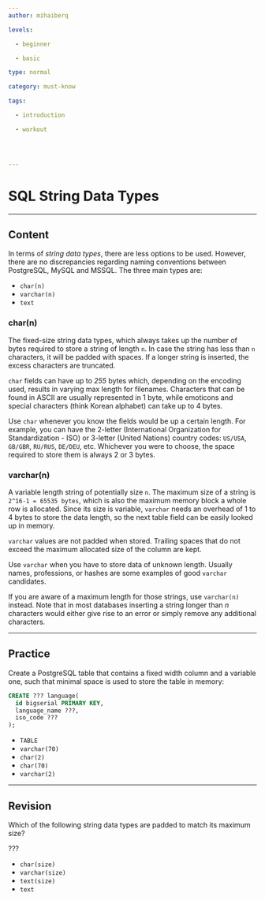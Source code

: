 ```yaml
---
author: mihaiberq

levels:

  - beginner

  - basic

type: normal

category: must-know

tags:

  - introduction

  - workout




---
```


# SQL String Data Types

---
## Content

In terms of *string data types*, there are less options to be used. However, there are no discrepancies regarding naming conventions between PostgreSQL, MySQL and MSSQL. The three main types are:
- `char(n)`
- `varchar(n)`
- `text`

### char(n)

The fixed-size string data types, which always takes up the number of bytes required to store a string of length `n`. In case the string has less than `n` characters, it will be padded with spaces. If a longer string is inserted, the excess characters are truncated.

`char` fields can have up to *255* bytes which, depending on the encoding used, results in varying max length for filenames. Characters that can be found in ASCII are usually represented in 1 byte, while emoticons and special characters (think Korean alphabet) can take up to 4 bytes.

Use `char` whenever you know the fields would be up a certain length. For example, you can have the 2-letter (International Organization for Standardization - ISO) or 3-letter (United Nations) country codes: `US/USA`, `GB/GBR`, `RU/RUS`, `DE/DEU`, etc. Whichever you were to choose, the space required to store them is always 2 or 3 bytes.

### varchar(n)

A variable length string of potentially size `n`. The maximum size of a string is `2^16-1 = 65535 bytes`, which is also the maximum memory block a whole row is allocated. Since its size is variable, `varchar` needs an overhead of 1 to 4 bytes to store the data length, so the next table field can be easily looked up in memory.

`varchar` values are not padded when stored. Trailing spaces that do not exceed the maximum allocated size of the column are kept.

Use `varchar` when you have to store data of unknown length. Usually names, professions, or hashes are some examples of good `varchar` candidates.

If you are aware of a maximum length for those strings, use `varchar(n)` instead. Note that in most databases inserting a string longer than *n* characters would either give rise to an error or simply remove any additional characters.

---
## Practice

Create a PostgreSQL table that contains a fixed width column and a variable one, such that minimal space is used to store the table in memory:
```sql
CREATE ??? language(
  id bigserial PRIMARY KEY,
  language_name ???,
  iso_code ???
);
```

* `TABLE`
* `varchar(70)`
* `char(2)`
* `char(70)`
* `varchar(2)`

---
## Revision

Which of the following string data types are padded to match its maximum size?

???


* `char(size)`
* `varchar(size)`
* `text(size)`
* `text`


